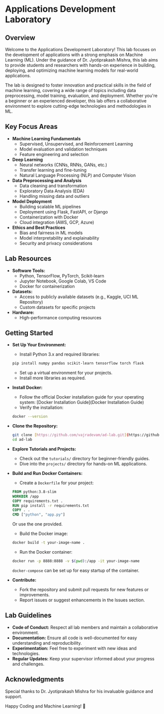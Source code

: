 # Applications Development Laboratory

## Overview

Welcome to the Applications Development Laboratory! This lab focuses on the development of applications with a strong emphasis on Machine Learning (ML). Under the guidance of Dr. Jyotiprakash Mishra, this lab aims to provide students and researchers with hands-on experience in building, deploying, and optimizing machine learning models for real-world applications.

The lab is designed to foster innovation and practical skills in the field of machine learning, covering a wide range of topics including data preprocessing, model training, evaluation, and deployment. Whether you're a beginner or an experienced developer, this lab offers a collaborative environment to explore cutting-edge technologies and methodologies in ML.

## Key Focus Areas

*   **Machine Learning Fundamentals**
    *   Supervised, Unsupervised, and Reinforcement Learning
    *   Model evaluation and validation techniques
    *   Feature engineering and selection
*   **Deep Learning**
    *   Neural networks (CNNs, RNNs, GANs, etc.)
    *   Transfer learning and fine-tuning
    *   Natural Language Processing (NLP) and Computer Vision
*   **Data Preprocessing and Analysis**
    *   Data cleaning and transformation
    *   Exploratory Data Analysis (EDA)
    *   Handling missing data and outliers
*   **Model Deployment**
    *   Building scalable ML pipelines
    *   Deployment using Flask, FastAPI, or Django
    *   Containerization with Docker
    *   Cloud integration (AWS, GCP, Azure)
*   **Ethics and Best Practices**
    *   Bias and fairness in ML models
    *   Model interpretability and explainability
    *   Security and privacy considerations

## Lab Resources

*   **Software Tools:**
    *   Python, TensorFlow, PyTorch, Scikit-learn
    *   Jupyter Notebook, Google Colab, VS Code
    *   Docker for containerization
*   **Datasets:**
    *   Access to publicly available datasets (e.g., Kaggle, UCI ML Repository)
    *   Custom datasets for specific projects
*   **Hardware:**
    *   High-performance computing resources

## Getting Started

*   **Set Up Your Environment:**
    *   Install Python 3.x and required libraries:

    ```bash
    pip install numpy pandas scikit-learn tensorflow torch flask
    ```

    *   Set up a virtual environment for your projects.
    *   Install more libraries as required.
*   **Install Docker:**
    *   Follow the official Docker installation guide for your operating system: [Docker Installation Guide](Docker Installation Guide)
    *   Verify the installation:

    ```bash
    docker --version
    ```

*   **Clone the Repository:**

    ```bash
    git clone [https://github.com/vajradevam/ad-lab.git](https://github.com/your-repo/app-dev-lab.git)
    cd ad-lab
    ```

*   **Explore Tutorials and Projects:**
    *   Check out the `tutorials/` directory for beginner-friendly guides.
    *   Dive into the `projects/` directory for hands-on ML applications.
*   **Build and Run Docker Containers:**
    *   Create a `Dockerfile` for your project:

    ```dockerfile
    FROM python:3.8-slim
    WORKDIR /app
    COPY requirements.txt .
    RUN pip install -r requirements.txt
    COPY . .
    CMD ["python", "app.py"]
    ```

    Or use the one provided.

    *   Build the Docker image:

    ```bash
    docker build -t your-image-name .
    ```

    *   Run the Docker container:

    ```bash
    docker run -p 8888:8888 -v $(pwd):/app -it your-image-name
    ```

    `docker-compose` can be set up for easy startup of the container.

*   **Contribute:**
    *   Fork the repository and submit pull requests for new features or improvements.
    *   Report issues or suggest enhancements in the Issues section.

## Lab Guidelines

*   **Code of Conduct:** Respect all lab members and maintain a collaborative environment.
*   **Documentation:** Ensure all code is well-documented for easy understanding and reproducibility.
*   **Experimentation:** Feel free to experiment with new ideas and technologies.
*   **Regular Updates:** Keep your supervisor informed about your progress and challenges.

## Acknowledgments

 Special thanks to Dr. Jyotiprakash Mishra for his invaluable guidance and support.

Happy Coding and Machine Learning! 🚀